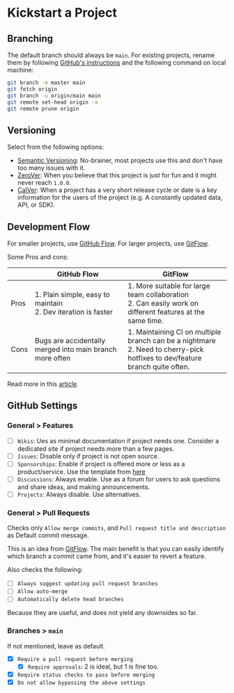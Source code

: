 # Kickstart a Project

## Branching

The default branch should always be `main`. For existing projects, rename them by following [GitHub's instructions](https://docs.github.com/en/github/administering-a-repository/renaming-a-branch) and the following command on local machine:

```bash
git branch -m master main
git fetch origin
git branch -u origin/main main
git remote set-head origin -a
git remote prune origin
```

## Versioning

Select from the following options:

- [Semantic Versioning](https://semver.org/): No-brainer, most projects use this and don't have too many issues with it.
- [ZeroVer](https://0ver.org/): When you believe that this project is just for fun and it might never reach `1.0.0`.
- [CalVer](https://calver.org/): When a project has a very short release cycle or date is a key information for the users of the project (e.g. A constantly updated data, API, or SDK).

## Development Flow

For smaller projects, use [GitHub Flow](https://githubflow.github.io/). For larger projects, use [GitFlow](https://nvie.com/posts/a-successful-git-branching-model/).

Some Pros and cons:

|      | GitHub Flow                                                      | GitFlow                                                                                                                        |
| ---- | ---------------------------------------------------------------- | ------------------------------------------------------------------------------------------------------------------------------ |
| Pros | 1. Plain simple, easy to maintain<br/>2. Dev iteration is faster | 1. More suitable for large team collaboration<br/>2. Can easily work on different features at the same time.                   |
| Cons | Bugs are accidentally merged into main branch more often         | 1. Maintaining CI on multiple branch can be a nightmare<br/>2. Need to cherry-pick hotfixes to dev/feature branch quite often. |

Read more in this [article](https://www.alexhyett.com/git-flow-github-flow/).

## GitHub Settings

### General > Features

- [ ] `Wikis`: Ues as minimal documentation if project needs one. Consider a dedicated site if project needs more than a few pages.
- [ ] `Issues`: Disable only if project is not open source.
- [ ] `Sponsorships`: Enable if project is offered more or less as a product/service. Use the template from [here](https://github.com/tomy0000000/github/blob/main/.github/FUNDING.yml)
- [ ] `Discussions`: Always enable. Use as a forum for users to ask questions and share ideas, and making announcements.
- [ ] `Projects`: Always disable. Use alternatives.

### General > Pull Requests

Checks only `Allow merge commits`, and `Pull request title and description` as Default commit message.

This is an idea from [GitFlow](https://nvie.com/posts/a-successful-git-branching-model/#incorporating-a-finished-feature-on-develop). The main benefit is that you can easily identify which branch a commit came from, and it's easier to revert a feature.

Also checks the following:

- [ ] `Always suggest updating pull request branches`
- [ ] `Allow auto-merge`
- [ ] `Automatically delete head branches`

Because they are useful, and does not yield any downsides so far.

### Branches > `main`

If not mentioned, leave as default.

- [x] `Require a pull request before merging`
  - [x] `Require approvals`: 2 is ideal, but 1 is fine too.
- [x] `Require status checks to pass before merging`
- [x] `Do not allow bypassing the above settings`
